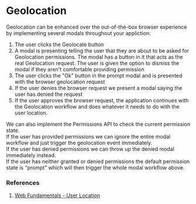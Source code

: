 # Geolocation

Geolocation can be enhanced over the out-of-the-box browser experience by implementing several modals throughout your appliction:

1) The user clicks the Geolocate button  
2) A modal is presenting telling the user that they are about to be asked for Geolocation permissions. The modal has a button in it that acts as the real Geolocation request. The user is given the option to dismiss the modal if they aren't comfortable providing permission  
3) The user clicks the "Ok" button in the prompt modal and is presented with the browser geolocation request  
4) If the user denies the browser request we present a modal saying the user has denied the request
5) If the user approves the browser request, the application continues with the Geolocation workflow and does whatever it needs to do with the user location. 

We can also implement the Permissions API to check the current permission state.  
If the user has provided permissions we can ignore the entire modal workflow and just trigger the geolocation event immediately.  
If the user has denied permissions we can throw up the denied modal immediately instead.  
If the user has neither granted or denied permissions the default permission state is "prompt" which will then trigger the whole modal workflow above. 

### References

1. [Web Fundamentals - User Location](https://developers.google.com/web/fundamentals/native-hardware/user-location/)